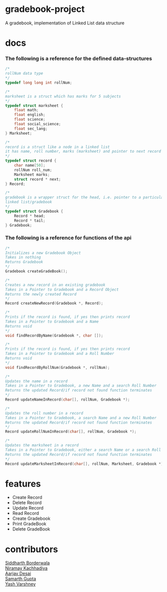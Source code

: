 # gradebook-project
A gradebook, implementation of Linked List data structure

# docs
### The following is a reference for the defined data-structures  
```c
/*
rollNum data type
*/
typedef long long int rollNum;

/*
marksheet is a struct which has marks for 5 subjects
*/
typedef struct marksheet {
	float math;
	float english;
	float science;
	float social_science;
	float sec_lang;
} Marksheet;

/*
record is a struct like a node in a linked list
it has name, roll number, marks (marksheet) and pointer to next record
*/
typedef struct record {
	char name[50];
	rollNum roll_num;
	Marksheet marks;
	struct record * next;
} Record;

/*
gradebook is a wrapper struct for the head, i.e. pointer to a particular
linked list/gradebook
*/
typedef struct Gradebook {
	Record * head;
	Record * tail;
} Gradebook;
```  

### The following is a reference for functions of the api  
```c
/*
Initializes a new Gradebook Object
Takes in nothing
Returns Gradebook
*/
Gradebook createGradeBook();

/*
Creates a new record in an existing gradebook
Takes in a Pointer to Gradebook and a Record Object
Returns the newly created Record
*/
Record createNewRecord(Gradebook *, Record);

/*
Prints if the record is found, if yes then prints record
Takes in a Pointer to Gradebook and a Name
Returns void
*/
void findRecordByName(Gradebook *, char []);

/*
Prints if the record is found, if yes then prints record
Takes in a Pointer to Gradebook and a Roll Number
Returns void
*/
void findRecordByRollNum(Gradebook *, rollNum);

/*
Updates the name in a record
Takes in a Pointer to Gradebook, a new Name and a search Roll Number
Returns the updated Record/if record not found function terminates
*/
Record updateNameInRecord(char[], rollNum, Gradebook *);

/*
Updates the roll number in a record
Takes in a Pointer to Gradebook, a search Name and a new Roll Number
Returns the updated Record/if record not found function terminates
*/
Record updateRollNumInRecord(char[], rollNum, Gradebook *);

/*
Updates the marksheet in a record
Takes in a Pointer to Gradebook, either a search Name or a search Roll Number and The new Marksheet
Returns the updated Record/if record not found function terminates
*/
Record updateMarksheetInRecord(char[], rollNum, Marksheet, Gradebook *);
```  

# features
  * Create Record
  * Delete Record
  * Update Record
  * Read Record
  * Create Gradebook
  * Print GradeBook
  * Delete GradeBook

# contributors
[Siddharth Borderwala](https://github.com/siddharthborderwala)  
[Niramay Kachhadiya](https://github.com/niramay447)  
[Aarjav Desai](https://github.com/Aarjav-D)  
[Samarth Gupta](https://github.com/sgupta2501)  
[Yash Varshney](https://github.com/HelBlazer)  


